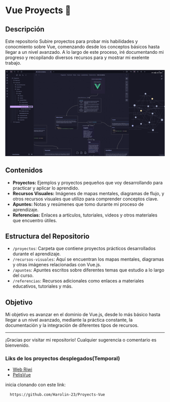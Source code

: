 # Vue Proyects 🚀

## Descripción

Este repositorio Subire proyectos para probar mis habilidades y conocmiento sobre Vue, comenzando desde los conceptos básicos hasta llegar a un nivel avanzado. A lo largo de este proceso, iré documentando mi progreso y recopilando diversos recursos 
para y mostrar mi exelente trabajo.

![MapaMenta](View/avance/mapaMental1.png)

## Contenidos

- **Proyectos:** Ejemplos y proyectos pequeños que voy desarrollando para practicar y aplicar lo aprendido.
- **Recursos Visuales:** Imágenes de mapas mentales, diagramas de flujo, y otros recursos visuales que utilizo para comprender conceptos clave.
- **Apuntes:** Notas y resúmenes que tomo durante mi proceso de aprendizaje.
- **Referencias:** Enlaces a artículos, tutoriales, videos y otros materiales que encuentro útiles.

## Estructura del Repositorio

- `/proyectos`: Carpeta que contiene proyectos prácticos desarrollados durante el aprendizaje.
- `/recursos-visuales`: Aquí se encuentran los mapas mentales, diagramas y otras imágenes relacionadas con Vue.js.
- `/apuntes`: Apuntes escritos sobre diferentes temas que estudio a lo largo del curso.
- `/referencias`: Recursos adicionales como enlaces a materiales educativos, tutoriales y más.

## Objetivo

Mi objetivo es avanzar en el dominio de Vue.js, desde lo más básico hasta llegar a un nivel avanzado, mediante la práctica constante, la documentación y la integración de diferentes tipos de recursos.

---

¡Gracias por visitar mi repositorio! Cualquier sugerencia o comentario es bienvenido.

### Liks de los proyectos desplegados(Temporal)
- [Web Riwi](https://webriwi.onrender.com)
- [PelisVue](https://pelisvue.onrender.com)

inicia clonando con este link:
```bash
  https://github.com/Harolin-23/Proyects-Vue
  ```
